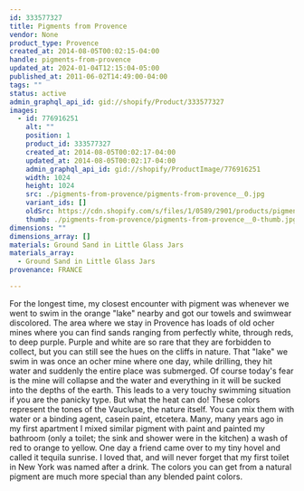 ```yaml
---
id: 333577327
title: Pigments from Provence
vendor: None
product_type: Provence
created_at: 2014-08-05T00:02:15-04:00
handle: pigments-from-provence
updated_at: 2024-01-04T12:15:04-05:00
published_at: 2011-06-02T14:49:00-04:00
tags: ""
status: active
admin_graphql_api_id: gid://shopify/Product/333577327
images:
  - id: 776916251
    alt: ""
    position: 1
    product_id: 333577327
    created_at: 2014-08-05T00:02:17-04:00
    updated_at: 2014-08-05T00:02:17-04:00
    admin_graphql_api_id: gid://shopify/ProductImage/776916251
    width: 1024
    height: 1024
    src: ./pigments-from-provence/pigments-from-provence__0.jpg
    variant_ids: []
    oldSrc: https://cdn.shopify.com/s/files/1/0589/2901/products/pigments.jpeg?v=1407211337
    thumb: ./pigments-from-provence/pigments-from-provence__0-thumb.jpg
dimensions: ""
dimensions_array: []
materials: Ground Sand in Little Glass Jars
materials_array:
  - Ground Sand in Little Glass Jars
provenance: FRANCE

---
```


For the longest time, my closest encounter with pigment was whenever we went to swim in the orange "lake" nearby and got our towels and swimwear discolored. The area where we stay in Provence has loads of old ocher mines where you can find sands ranging from perfectly white, through reds, to deep purple. Purple and white are so rare that they are forbidden to collect, but you can still see the hues on the cliffs in nature. That "lake" we swim in was once an ocher mine where one day, while drilling, they hit water and suddenly the entire place was submerged. Of course today's fear is the mine will collapse and the water and everything in it will be sucked into the depths of the earth. This leads to a very touchy swimming situation if you are the panicky type. But what the heat can do! These colors represent the tones of the Vaucluse, the nature itself. You can mix them with water or a binding agent, casein paint, etcetera. Many, many years ago in my first apartment I mixed similar pigment with paint and painted my bathroom (only a toilet; the sink and shower were in the kitchen) a wash of red to orange to yellow. One day a friend came over to my tiny hovel and called it tequila sunrise. I loved that, and will never forget that my first toilet in New York was named after a drink. The colors you can get from a natural pigment are much more special than any blended paint colors.